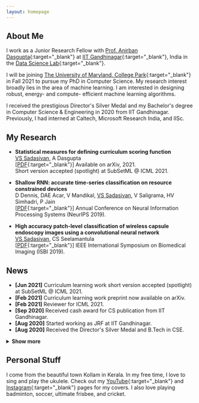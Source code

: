 ```yaml
---
layout: homepage
---
```


## About Me

I work as a Junior Research Fellow with [Prof. Anirban Dasgupta](https://labs.iitgn.ac.in/datascience/anirban-dasgupta/){:target="_blank"} at [IIT Gandhinagar](https://www.iitgn.ac.in/){:target="_blank"}, India in the [Data Science Lab](https://labs.iitgn.ac.in/datascience/){:target="_blank"}. 

I will be joining [The University of Maryland, College Park](https://www.cs.umd.edu/){:target="_blank"} in Fall 2021 to pursue my PhD in Computer Science. My research interest broadly lies in the area of machine learning. I am interested in designing robust, energy- and compute- efficient machine learning algorithms. 
 
I received the prestigious Director's Silver Medal and my Bachelor's degree in Computer Science & Engineering in 2020 from IIT Gandhinagar. Previously, I had interned at Caltech, Microsoft Research India, and IISc. 

## My Research

- **Statistical measures for defining curriculum scoring function**
  <br>
  <u>VS Sadasivan</u>, A Dasgupta
  <br>
  [[PDF](https://arxiv.org/abs/2103.00147){:target="_blank"}] Available on arXiv, 2021. <br>
  Short version accepted (spotlight) at SubSetML @ ICML 2021.
  
- **Shallow RNN: accurate time-series classification on resource constrained devices**
  <br>
  D Dennis, DAE Acar, V Mandikal, <u>VS Sadasivan</u>, V Saligrama, HV Simhadri, P Jain 
  <br>
  [[PDF](http://papers.nips.cc/paper/9451-shallow-rnn-accurate-time-series-classification-on-resource-constrained-devices.pdf){:target="_blank"}] Annual Conference on Neural Information Processing Systems (NeurIPS 2019).

- **High accuracy patch-level classification of wireless capsule endoscopy images using a convolutional neural network**
  <br>
  <u>VS Sadasivan</u>, CS Seelamantula 
  <br>
  [[PDF](https://ieeexplore.ieee.org/abstract/document/8759324/){:target="_blank"}] IEEE International Symposium on Biomedical Imaging (ISBI 2019).
  <br>
  
## News

- **[Jun 2021]** Curriculum learning work short version accepted (spotlight) at SubSetML @ ICML 2021.
- **[Feb 2021]** Curriculum learning work preprint now available on arXiv.
- **[Feb 2021]** Reviewer for ICML 2021.
- **[Sep 2020]** Received cash award for CS publication from IIT Gandhinagar.
- **[Aug 2020]** Started working as JRF at IIT Gandhinagar.
- **[Aug 2020]** Received the Director's Silver Medal and B.Tech in CSE.
<details>
<summary> <b> Show more </b> </summary>
<p>
<ul>
  <li><b>[Sep 2019]</b> Special mention for poster at UGRC 2019 at IIT Gandhinagar for work at Caltech.</li>
<li><b>[Sep 2019]</b> Work on Shallow RNN accepted at NeurIPS 2019.</li>
<li><b>[May 2019]</b> Started working as undergraduate research fellow at Caltech.</li>
<li><b>[Feb 2019]</b> Work on endoscopy abnormality classification accepted at IEEE ISBI 2019.</li>
<li><b>[Jan 2019]</b> Started working as research intern at MSR India.</li>
<li><b>[Nov 2018]</b> Received Caltech's SURF for summer 2019.</li>
<li><b>[May 2017]</b> Started working as research intern at IISc Bangalore.</li>
  </ul>
</p>
</details><p/>

## Personal Stuff

I come from the beautiful town Kollam in Kerala. In my free time, I love to sing and play the ukulele. Check out my [YouTube](https://www.youtube.com/channel/UCqtXUoA6m6mDXuoHyMy31PQ){:target="_blank"} and [Instagram](https://www.instagram.com/vinusankars/){:target="_blank"} pages for my covers. I also love playing badminton, soccer, ultimate frisbee, and cricket. 
